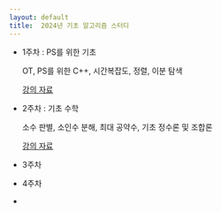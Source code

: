 ```yaml
---
layout: default
title:  2024년 기초 알고리즘 스터디
---
```


- 1주차 : PS를 위한 기초

    OT, PS를 위한 C++, 시간복잡도, 정렬, 이분 탐색

    [강의 자료](/post/files/2024_Algo_Beginner_W1%20(2).pdf)
- 2주차 : 기초 수학

    소수 판별, 소인수 분해, 최대 공약수, 기초 정수론 및 조합론

    [강의 자료](/post/files/2024_Algo_Beginner_W1%20(2).pdf)
- 3주차
- 4주차
- 